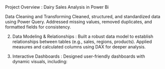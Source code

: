 Project Overview : Dairy Sales Analysis in Power Bi 

Data Cleaning and Transforming 
Cleaned, structured, and standardized data using Power Query.
Addressed missing values, removed duplicates, and formatted fields for consistency.

2. Data Modeling & Relationships :
Built a robust data model to establish relationships between tables (e.g., sales, regions, products).
Applied measures and calculated columns using DAX for deeper analysis.

3. Interactive Dashboards :
 Designed user-friendly dashboards with dynamic visuals, including:
